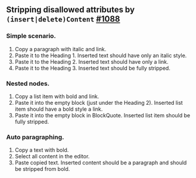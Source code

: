 ## Stripping disallowed attributes by `(insert|delete)Content` [#1088](https://github.com/ckeditor/ckeditor5-engine/issues/1088)

### Simple scenario.

1. Copy a paragraph with italic and link.
2. Paste it to the Heading 1. Inserted text should have only an italic style.
3. Paste it to the Heading 2. Inserted text should have only a link.
4. Paste it to the Heading 3. Inserted text should be fully stripped.

### Nested nodes.

1. Copy a list item with bold and link.
2. Paste it into the empty block (just under the Heading 2). Inserted list item should have a bold style a link.
2. Paste it into the empty block in BlockQuote. Inserted list item should be fully stripped.

### Auto paragraphing.

1. Copy a text with bold.
2. Select all content in the editor.
3. Paste copied text. Inserted content should be a paragraph and should be stripped from bold.
